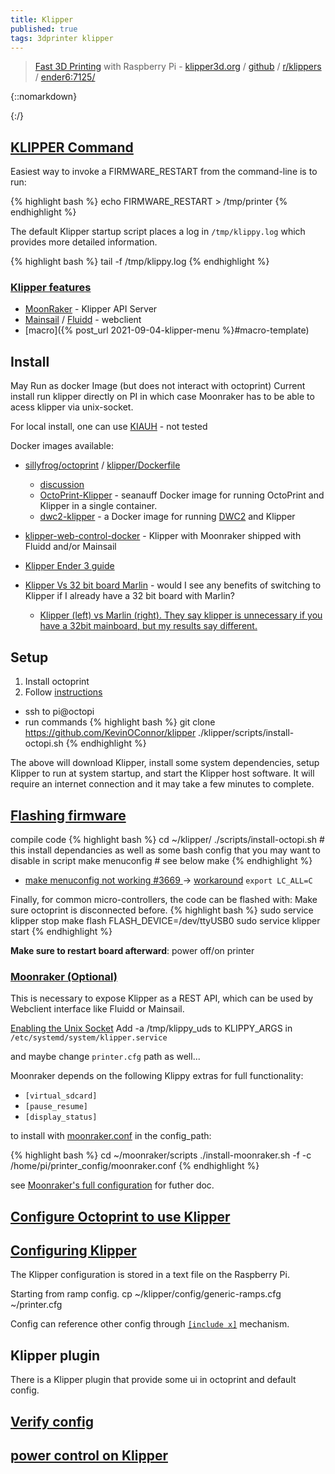 ```yaml
---
title: Klipper
published: true
tags: 3dprinter klipper
---
```

> [Fast 3D Printing](https://hackaday.com/2017/12/26/fast-3d-printing-with-raspberry-pi-but-not-how-you-think/#more-285911)  with Raspberry Pi - [klipper3d.org](https://www.klipper3d.org/) / [github](https://github.com/KevinOConnor/klipper) / [r/klippers](https://www.reddit.com/r/klippers/) / [ender6:7125/](http://ender6:7125/)

{::nomarkdown}
<link rel="shortcut icon" href="https://www.klipper3d.org/img/klipper.svg" type="image/x-icon" />
{:/}


## [KLIPPER Command](https://github.com/KevinOConnor/klipper/issues/546#issuecomment-414074336)
Easiest way to invoke a FIRMWARE_RESTART from the command-line is to run: 

{% highlight bash %}
echo FIRMWARE_RESTART > /tmp/printer
{% endhighlight %}

The default Klipper startup script places a log in `/tmp/klippy.log` which provides more detailed information.

{% highlight bash %}
tail -f /tmp/klippy.log
{% endhighlight %}


### [Klipper features](https://github.com/KevinOConnor/klipper/blob/master/docs/Features.md)
- [MoonRaker](https://github.com/arksine/moonraker) - Klipper API Server
- [Mainsail](https://github.com/meteyou/mainsail) / [Fluidd](https://github.com/cadriel/fluidd) - webclient
- [macro]({% post_url 2021-09-04-klipper-menu %}#macro-template)

## Install

May Run as docker Image (but does not interact with octoprint)
Current install run klipper directly on PI in which case Moonraker has to be able
to acess klipper via unix-socket.

For local install, one can use [KIAUH](https://github.com/th33xitus/KIAUH) - not tested

Docker images available:
- [sillyfrog/octoprint](https://github.com/sillyfrog/OctoPrint-Klipper-mjpg-Dockerfile) / [klipper/Dockerfile ](https://github.com/KevinOConnor/klipper/blob/master/scripts/Dockerfile)
	- [discussion](https://github.com/KevinOConnor/klipper/issues/358)
    - [OctoPrint-Klipper](https://github.com/seanauff/OctoPrint-Klipper) -  seanauff Docker image for running OctoPrint and Klipper in a single container. 
    - [dwc2-klipper](https://github.com/seanauff/dwc2-klipper) -  a Docker image for running [DWC2](https://github.com/Duet3D/DuetWebControl) and Klipper
- [klipper-web-control-docker](https://github.com/dimalo/klipper-web-control-docker) - Klipper with Moonraker shipped with Fluidd and/or Mainsail

- [Klipper Ender 3 guide](https://www.youtube.com/watch?v=yAfalR7-Tvw)
- [Klipper Vs 32 bit board Marlin](https://www.reddit.com/r/ender3/comments/i63ub6/klipper_vs_32_bit_board_marlin/) - would I see any benefits of switching to Klipper if I already have a 32 bit board with Marlin?
	- [Klipper (left) vs Marlin (right). They say klipper is unnecessary if you have a 32bit mainboard, but my results say different.](https://www.reddit.com/r/ender3/comments/m5jthr/klipper_left_vs_marlin_right_they_say_klipper_is/)


## Setup

1. Install octoprint
2. Follow [instructions](https://github.com/KevinOConnor/klipper/blob/master/docs/Installation.md) 

- ssh to pi@octopi
- run commands
{% highlight bash %}
git clone https://github.com/KevinOConnor/klipper
./klipper/scripts/install-octopi.sh
{% endhighlight %}

The above will download Klipper, install some system dependencies, setup Klipper to run at system startup, and start the Klipper host software. It will require an internet connection and it may take a few minutes to complete.

## [Flashing firmware](https://github.com/KevinOConnor/klipper/blob/master/docs/Installation.md#building-and-flashing-the-micro-controller)
compile code 
{% highlight bash %}
cd ~/klipper/
./scripts/install-octopi.sh     # this install dependancies as well as some bash config that you may want to disable in script 
make menuconfig                 # see below
make
{% endhighlight %}

- [ make menuconfig not working #3669 ](https://github.com/KevinOConnor/klipper/issues/3669) -> [workaround](https://stackoverflow.com/a/36394262/51386) `export LC_ALL=C`

Finally, for common micro-controllers, the code can be flashed with:
Make sure octoprint is disconnected before.
{% highlight bash %}
sudo service klipper stop
make flash FLASH_DEVICE=/dev/ttyUSB0
sudo service klipper start
{% endhighlight %}

**Make sure to restart board afterward**: power off/on printer

### [Moonraker (Optional)](https://moonraker.readthedocs.io/en/latest/installation/#klipper-configuration-requirements)

This is necessary to expose Klipper as a REST API, which can be used by Webclient interface like Fluidd or  Mainsail.

[Enabling the Unix Socket](https://moonraker.readthedocs.io/en/latest/installation/#enabling-the-unix-socket)
Add -a /tmp/klippy_uds to KLIPPY_ARGS in `/etc/systemd/system/klipper.service`

and maybe change `printer.cfg` path as well...


Moonraker depends on the following Klippy extras for full functionality:
- `[virtual_sdcard]`
- `[pause_resume]`
- `[display_status]`

to install with [moonraker.conf](https://github.com/Arksine/moonraker/blob/master/docs/moonraker.conf) in the config_path: 

{% highlight bash %}
cd ~/moonraker/scripts
./install-moonraker.sh -f -c /home/pi/printer_config/moonraker.conf
{% endhighlight %}

see [Moonraker's full configuration](https://moonraker.readthedocs.io/en/stable/configuration/) for futher doc.

## [Configure Octoprint to use Klipper](https://github.com/KevinOConnor/klipper/blob/master/docs/Installation.md#configuring-octoprint-to-use-klipper)

## [Configuring Klipper](https://github.com/KevinOConnor/klipper/blob/master/docs/Installation.md#configuring-klipper)

The Klipper configuration is stored in a text file on the Raspberry Pi.

Starting from ramp config.
cp ~/klipper/config/generic-ramps.cfg ~/printer.cfg

Config can reference other config through [`[include x]`](https://github.com/KevinOConnor/klipper/blob/master/docs/Config_Reference.md#include) mechanism.


## Klipper plugin
There is a Klipper plugin that provide some ui in octoprint
and default config.

## [**Verify** config](https://github.com/KevinOConnor/klipper/blob/master/docs/Config_checks.md)

## [power control on Klipper](https://www.youtube.com/watch?v=ZBG4r8I8lEA)
